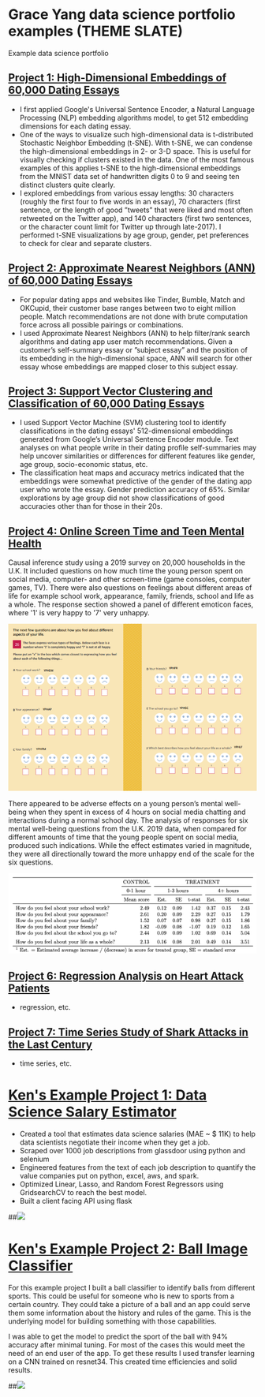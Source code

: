 # Grace Yang data science portfolio examples (THEME SLATE)
Example data science portfolio


## [Project 1: High-Dimensional Embeddings of 60,000 Dating Essays](https://github.com/PlayingNumbers/ds_salary_proj)
* I first applied Google's Universal Sentence Encoder, a Natural Language Processing (NLP) embedding algorithms model, to get 512 embedding dimensions for each dating essay.
* One of the ways to visualize such high-dimensional data is t-distributed Stochastic Neighbor Embedding (t-SNE). With t-SNE, we can condense the high-dimensional embeddings in 2- or 3-D space. This is useful for visually checking if clusters existed in the data. One of the most famous examples of this applies t-SNE to the high-dimensional embeddings from the MNIST data set of handwritten digits 0 to 9 and seeing ten distinct clusters quite clearly.
* I explored embeddings from various essay lengths: 30 characters (roughly the first four to five words in an essay), 70 characters (first sentence, or the length of good ”tweets” that were liked and most often retweeted on the Twitter app), and 140 characters (first two sentences, or the character count limit for Twitter up through late-2017). I performed t-SNE visualizations by age group, gender, pet preferences to check for clear and separate clusters.


## [Project 2: Approximate Nearest Neighbors (ANN) of 60,000 Dating Essays](https://github.com/PlayingNumbers/ds_salary_proj)
* For popular dating apps and websites like Tinder, Bumble, Match and OKCupid, their customer base ranges between two to eight million people. Match recommendations are not done with brute computation force across all possible pairings or combinations.
* I used Approximate Nearest Neighbors (ANN) to help filter/rank search algorithms and dating app user match recommendations. Given a customer’s self-summary essay or ”subject essay” and the position of its embedding in the high-dimensional space, ANN will search for other essay whose embeddings are mapped closer to this subject essay.


## [Project 3: Support Vector Clustering and Classification of 60,000 Dating Essays](https://github.com/PlayingNumbers/ds_salary_proj)
* I used Support Vector Machine (SVM) clustering tool to identify classifications in the dating essays' 512-dimensional embeddings generated from Google’s Universal Sentence Encoder module. Text analyses on what people write in their dating profile self-summaries may help uncover similarities or differences for different features like gender, age group, socio-economic status, etc.
* The classification heat maps and accuracy metrics indicated that the embeddings were somewhat predictive of the gender of the dating app user who wrote the essay. Gender prediction accuracy of 65%. Similar explorations by age group did not show classifications of good accuracies other than for those in their 20s.


## [Project 4: Online Screen Time and Teen Mental Health](https://github.com/gracehikes/proj_social_media_teen_mental_health)
Causal inference study using a 2019 survey on 20,000 households in the U.K. It included questions on how much time the young person spent on social media, computer- and other screen-time (game consoles, computer games, TV). There were also questions on feelings about different areas of life for example school work, appearance, family, friends, school and life as a whole. The response section showed a panel of different emoticon faces, where '1' is very happy to '7' very unhappy.

![](/images/project%20report%207%20emoticons.png)

There appeared to be adverse effects on a young person’s mental well-being when they spent in excess of 4 hours on social media chatting and interactions during a normal school day. The analysis of responses for six mental well-being questions from the U.K. 2019 data, when compared for different amounts of time that the young people spent on social media, produced such indications. While the effect estimates varied in magnitude, they were all directionally toward the more unhappy end of the scale for the six questions.

![](/images/project%20report%20effect%20results%20table.png)


## [Project 6: Regression Analysis on Heart Attack Patients](https://github.com/PlayingNumbers/ds_salary_proj)
* regression, etc.


## [Project 7: Time Series Study of Shark Attacks in the Last Century](https://github.com/PlayingNumbers/ds_salary_proj)
* time series, etc.




# [Ken's Example Project 1: Data Science Salary Estimator](https://github.com/PlayingNumbers/ds_salary_proj) 
* Created a tool that estimates data science salaries (MAE ~ $ 11K) to help data scientists negotiate their income when they get a job.
* Scraped over 1000 job descriptions from glassdoor using python and selenium
* Engineered features from the text of each job description to quantify the value companies put on python, excel, aws, and spark. 
* Optimized Linear, Lasso, and Random Forest Regressors using GridsearchCV to reach the best model. 
* Built a client facing API using flask 

##![](/images/positions_by_state.png)


# [Ken's Example Project 2: Ball Image Classifier](https://github.com/PlayingNumbers/ball_image_classifier) 
For this example project I built a ball classifier to identify balls from different sports. This could be useful for someone who is new to sports from a certain country. They could take a picture of a ball and an app could serve them some information about the history and rules of the game. This is the underlying model for building something with those capabilities. 

I was able to get the model to predict the sport of the ball with 94% accuracy after minimal tuning. For most of the cases this would meet the need of an end user of the app. To get these results I used transfer learning on a CNN trained on resnet34. This created time efficiencies and solid results. 

##![](/images/matrix_results.png)
